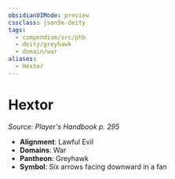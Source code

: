 ```yaml
---
obsidianUIMode: preview
cssclass: json5e-deity
tags:
  - compendium/src/phb
  - deity/greyhawk
  - domain/war
aliases:
  - Hextor
---
```

# Hextor
*Source: Player's Handbook p. 295* 

- **Alignment**: Lawful Evil
- **Domains**: War
- **Pantheon**: Greyhawk
- **Symbol**: Six arrows facing downward in a fan
